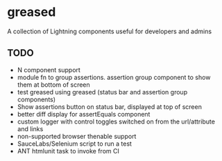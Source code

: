 # greased
A collection of Lightning components useful for developers and admins

## TODO

* N component support
* module fn to group assertions. assertion group component to show them at bottom of screen
* test greased using greased (status bar and assertion group components)
* Show assertions button on status bar, displayed at top of screen
* better diff display for assertEquals component
* custom logger with control toggles switched on from the url/attribute and links
* non-supported browser thenable support
* SauceLabs/Selenium script to run a test
* ANT htmlunit task to invoke from CI
